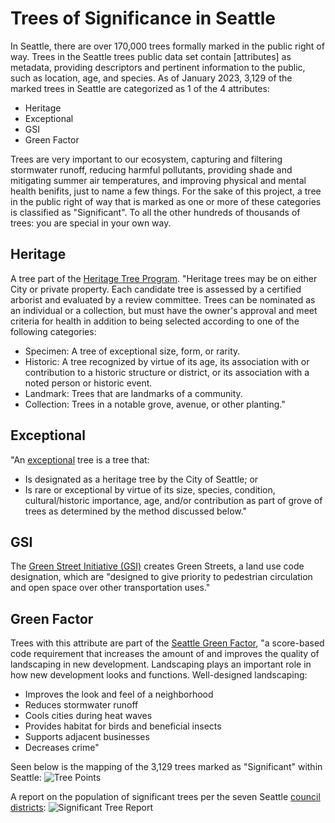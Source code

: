 # Trees of Significance in Seattle
In Seattle, there are over 170,000 trees formally marked in the public right of way. Trees in the Seattle trees public data set contain [attributes] as metadata, providing descriptors and pertinent information to the public, such as location, age, and species. As of January 2023, 3,129 of the marked trees in Seattle are categorized as 1 of the 4 attributes:
- Heritage
- Exceptional
- GSI
- Green Factor

Trees are very important to our ecosystem, capturing and filtering stormwater runoff, reducing harmful pollutants, providing shade and mitigating summer air temperatures, and improving physical and mental health benifits, just to name a few things. For the sake of this project, a tree in the public right of way that is marked as one or more of these categories is classified as "Significant". To all the other hundreds of thousands of trees: you are special in your own way.

## Heritage
A tree part of the [Heritage Tree Program](https://www.seattle.gov/transportation/projects-and-programs/programs/trees-and-landscaping-program/heritage-tree-program). "Heritage trees may be on either City or private property. Each candidate tree is assessed by a certified arborist and evaluated by a review committee. Trees can be nominated as an individual or a collection, but must have the owner's approval and meet criteria for health in addition to being selected according to one of the following categories:

- Specimen: A tree of exceptional size, form, or rarity.
- Historic: A tree recognized by virtue of its age, its association with or contribution to a historic structure or district, or its association with a noted person or historic event.
- Landmark: Trees that are landmarks of a community.
- Collection: Trees in a notable grove, avenue, or other planting."

## Exceptional
"An [exceptional](https://www.seattle.gov/Documents/Departments/UrbanForestryCommission/Resources/DR2008-16xExceptionalTrees.pdf) tree is a tree that:

- Is designated as a heritage tree by the City of Seattle; or
- Is rare or exceptional by virtue of its size, species, condition, cultural/historic importance, age, and/or contribution as part of grove of trees as determined by the method discussed below."

## GSI
The [Green Street Initiative (GSI)](https://streetsillustrated.seattle.gov/urban-design/green-streets/) creates Green Streets, a land use code designation, which are "designed to give priority to pedestrian circulation and open space over other transportation uses."

## Green Factor
Trees with this attribute are part of the [Seattle Green Factor](https://www.seattle.gov/sdci/codes/codes-we-enforce-(a-z)/seattle-green-factor), "a score-based code requirement that increases the amount of and improves the quality of landscaping in new development. Landscaping plays an important role in how new development looks and functions. Well-designed landscaping:

- Improves the look and feel of a neighborhood
- Reduces stormwater runoff
- Cools cities during heat waves
- Provides habitat for birds and beneficial insects
- Supports adjacent businesses
- Decreases crime"

Seen below is the mapping of the 3,129 trees marked as "Significant" within Seattle:
![Tree Points](Tree_Points.png)

A report on the population of significant trees per the seven Seattle [council districts](https://www.seattle.gov/neighborhoods/neighborhoods-and-districts):
![Significant Tree Report](Significant_Trees_Report.png)
